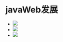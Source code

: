 # javaWeb发展
-	![](http://i.imgur.com/xdvJRGs.png)
-	![](http://i.imgur.com/0dcLiHt.png)
-	![](http://i.imgur.com/2KC6AEk.png)